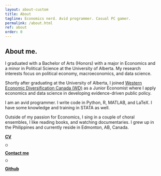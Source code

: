 ```yaml
---
layout: about-custom
title: About
tagline: Economics nerd. Avid programmer. Casual PC gamer.
permalink: /about.html
ref: about
order: 0
---
```

## About me.
I graduated with a Bachelor of Arts (Honors) with a major in Economics and a minor in Political Science at the University of Alberta. My research interests focus on political economy, macroeconomics, and data science. 

Shortly after graduating at the University of Alberta, I joined [Western Economic Diversification Canada (WD)](https://www.wd-deo.gc.ca/eng/home.asp) as a Junior Economist where 
I apply economics and data science in developing evidence-driven public policy. 

I am an avid programmer. I write code in Python, R, MATLAB, and LaTeX. I have some knowledge and training in STATA as well. 

Outside of my passion for Economics, I sing in a couple of choral ensembles, I like reading books, and watching documentaries. I grew up in the Philippines and currently reside in Edmonton, AB, Canada.

[**CV**](LJ-Valencia-CV.pdf) <p style="font-size:8pt"> ○ </p> [**Contact me**](mailto:lebjenri@ualberta.ca) <p style="font-size:8pt"> ○ </p> [**Github**](https://github.com/lj-valencia)
